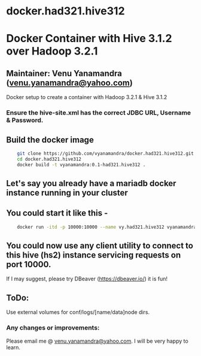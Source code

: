 # docker.had321.hive312

    
# Docker Container with Hive 3.1.2 over Hadoop 3.2.1
## Maintainer: Venu Yanamandra (venu.yanamandra@yahoo.com)
Docker setup to create a container with Hadoop 3.2.1 &amp; Hive 3.1.2 


    
### Ensure the hive-site.xml has the correct JDBC URL, Username & Password.

    

## Build the docker image
```bash
    git clone https://github.com/vyanamandra/docker.had321.hive312.git
    cd docker.had321.hive312
    docker build -t vyanamandra:0.1-had321.hive312 .
```

    
## Let's say you already have a mariadb docker instance running in your cluster
##  You could start it like this -

```bash
    docker run -itd -p 10000:10000 --name vy.had321.hive312 vyanamandra:0.1-had321.hive312
```

## You could now use any client utility to connect to this hive (hs2) instance servicing requests on port 10000.
  If I may suggest, please try DBeaver (https://dbeaver.io/) it is fun!
    
    
## ToDo:
Use external volumes for conf/logs/[name/data]node dirs.

### Any changes or improvements:
  Please email me @ venu.yanamandra@yahoo.com. I will be very happy to learn.
